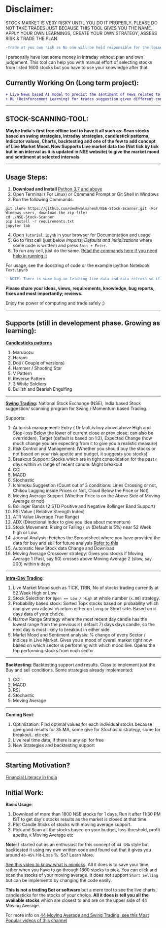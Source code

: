 # Disclaimer:
STOCK MARKET IS VERY RISKY UNTIL YOU DO IT PROPERLY. PLEASE DO NOT TAKE TRADES JUST BECAUSE THIS TOOL GIVES YOU THE NAME. APPLY YOUR OWN LEARNINGS, CREATE YOUR OWN STRATEGY, ASSESS RISK & TRADE THE PLAN.

```diff
-Trade at you own risk as No one will be held responsible for the losses incurred exept the trader.
```

I personally have lost some money in intraday without plan and own judgement. This tool can help you with manual effort of selecting stocks from listed 1600 stocks but you have to use your knowledge after that.

## Currently Working On (Long term project): 
```diff
+ Live News based AI model to predict the sentiment of news related to stock. Predict probability whether a stock will go up or down based on the sentiment of the news.
+ RL (Reinforcement Learning) for trades suggestion given different conditions.
```
_______________________________________________________________
## STOCK-SCANNING-TOOL:

**Maybe India's first free offline tool to have it all such as: Scan stocks based on swing strategies, intraday strategies, candlestick patterns, Indicator values, Charts, backtesting and one of the few to add concept of Live Market Mood. 
Now Supports Live market data too (Not tick by tick but in an interval as it is updated in NSE website) to give the market mood and sentiment at selected intervals**

_______________________________________________________________
## Usage Steps: 

1. **Download and Install** [Python 3.7 and above](https://www.python.org/downloads/)
2.  Open Terminal ( For Linux) or Command Prompt or Git Shell in Windows
3. Run the following Commands:
```
git clone https://github.com/deshwalmahesh/NSE-Stock-Scanner.git (For Windows users, download the zip file)
cd ./NSE-Stock-Scanner
pip install -r requirements.txt
jupyter lab
```
4. Open `Tutorial.ipynb` in your browser for Documentation and usage
5. Go to first cell (just below *Imports, Defaults and Initializations* where some code is written) and press `Shit + Enter`.
6. To run any cell, just do the same. [Read the commands here if you need help in running it](https://www.tutorialspoint.com/jupyter/jupyter_notebook_editing.htm)

For usage, see the docstring of code or the example ipython Notebook `Test.ipynb`

```diff
- NOTE: There is some bug in fetching live data and data refresh so if you are not ubale to get some data, or get an error; restart kernal and run cells again
```


**Please share your ideas, views, requirements, knowledge, bug reports, fixes and most importantly; reviews.**

Enjoy the power of computing and trade safely ;)

_______________________________________________________________________________
## Supports (still in development phase. Growing as learning):
**[Candlesticks patterns](https://www.google.com/search?q=candlestick+patterns&tbm=isch&source=iu&ictx=1&fir=9Lm-Dk5oFkUTmM%252C6hxFMBJvKNiUmM%252C%252Fm%252F0cmdn32&vet=1&usg=AI4_-kSzAUZ8FhvyUPSuBBIE3AeEuZXkiQ&sa=X&ved=2ahUKEwjSwYDFmJXzAhWYXSsKHSGMBKgQ_B16BAhDEAE#imgrc=9Lm-Dk5oFkUTmM)**

1. Marubozu
2. Harami
3. Doji ( Couple of versions)
4. Hammer / Shooting Star
5. V Pattern
6. Reverse Pattern
7. 3 White Soldiers
8. Bullish and Bearish Engulfing

________________________________________________________________________________
**[Swing Trading](https://www.businessinsider.in/finance/news/what-to-know-about-swing-trading-and-how-to-minimize-risks-of-this-speculative-trading-strategy/articleshow/84778123.cms#:~:text=Swing%20trading%20is%20a%20speculative,while%20the%20market%20is%20closed.):** National Stock Exchange (NSE), India based Stock suggestion/ scanning program for Swing / Momentum based Trading. 

Supports:
1. Auto risk management: Entry ( Default is buy above above High and Stop-loss Below the lower of current close or prev close; can also be overridden), Target (default is based on 1:2), Expected Change (how much change you are expecting from it to give you a realistic measure)
2. Risk Control and Management: (Whether you should buy the stocks or not based on your risk apetite and budget, it suggests you stocks)
3. Breakout Support: Stocks which are in tight consolidation for the past `n` days within `x%` range of recent candle. Might breakout
4. CCI
6. MACD
7. Stochastic
8. Ichimoku Suggestion (Count out of 3 conditions: Lines Crossing or not, Chikou Lagging inside Prices or Not, Cloud Below the Price or Not)
9. Moving Average Support (Whether Price is on the Above Side of Moving Average or not)
10. Bollinger Bands (2 STD Positive and Negative Bollinger Band Support)
11. RSI Value ( Relative Strength Index)
12. ATR Value (Average True Range)
13. ADX (Directional Index to give you idea about momentum)
14. Stock Movement: Rising or Falling ( `x%` (Default is 5%) near 52 Week high or Low. 
15. Journal Analysis: Fetches the Spreadsheet where you have provided the data for buy and sell for future analysis [Refer to this](https://drive.google.com/file/d/1JipUU6Im1YVKSdufw4VHitwS010nFigL/view)
16. Automatic New Stock data Change and Download
17. Moving Average Crossover strategy: Gives you stocks if Moving Average 1 (Fast, say 50) crosses above Moving Average 2 (slow, say 200) within `N` days.

_______________________________________________________________________________________________________________________________
**[Intra-Day Trading](https://groww.in/p/intraday-trading/#:~:text=Intraday%20trading%20is%20the%20process,earn%20profits%20from%20stock%20trading.)**:
1. Live Market Mood such as TICK, TRIN, No of stocks trading currently at 52 Week High or Low
2. Stock Selection for `Open == Low / High` at whole number (`x.00`) strategy.
3. Probability based stock: Sorted Top`K` stocks based on probability which can give you atleast `x%` return either on Long or Short side. Based on `N` days data of your choice.
4. Narrow Range Strategy where the most recent day candle has the lowest range from the previous `N` ( default 7) days days candle, so the next day is most likely to breakout in either side.
5. Marlet Mood and Sentiment analysis: % change of every Sector / Indices in Live Market. Gives you a mood of overall market right now based on which sector is performing with which mood live. Opens the top performing stocks from each sector 

_____________________________________________________________________________
**Backtesting**: Backtesting support and results.
Class to implement just the Buy and sell conditions. Some strategies already implemented:
1. CCI
2. MACD
3. RSI
4. Stochastic
5. Moving Average
_____________________________________________________________________________
**Coming Next**:
1. Optimization: Find optimal values for each individual stocks because give good results for 35 MA, some give for Stochastic strategy, some for breakout.. etc etc.
2. Live real time data, if there is any api for free
3. New Strategies and backtesting support

______________________________________________________________________________
## Starting Motivation?
[Financial Literacy in India](https://www.financialexpress.com/market/only-27-indians-are-financially-literate-sebis-garg/2134842/)


## Initial Work:
**Basic Usage**: 
1. Download of more than 1800 NSE stocks for 1 days. Run it after 11:30 PM IST to get day's stocks results as the market is closed at that time.
2. Plot Candle Sticks of stocks with moving average support.
3. Pick and Scan all the stocks based on your budget, loss threshold, profit apetite, `K` Moving Average etc


**Note**: I started out as an enthusiast for this concept of `44 SMA` style but backtested it using my own written code and found out that it gives you around `40-45%` Hit-Loss %. So? Learn More.

[See this video to know what is mimicks](https://youtu.be/dFibByGQWak?t=3747). All it does is to save your time rather when you have to go through 1800 stocks to pick. You can click and scan the stocks of your moving average. It does not support `Short Selling` but can be implementd by changing the code easily.


**This is not a trading Bot or software** but a mere tool to see the live charts, candlesticks for the stocks of your choice. **All it does is tell you all the available stocks** which are closest to and are on the upper side of 44 Moving Average. 

For more info on [44 Moving Average and Swing Trading, see this Most Popular videos of this channel](https://www.youtube.com/c/SIDDHARTHBHANUSHALI/videos?view=0&sort=p&shelf_id=0)
